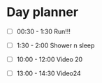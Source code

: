 # Day planner

- [ ] 00:30 - 1:30 Run!!!
- [ ] 1:30 - 2:00 Shower n sleep


- [ ] 10:00 - 12:00 Video 20
- [ ] 13:00 - 14:30 Video24
